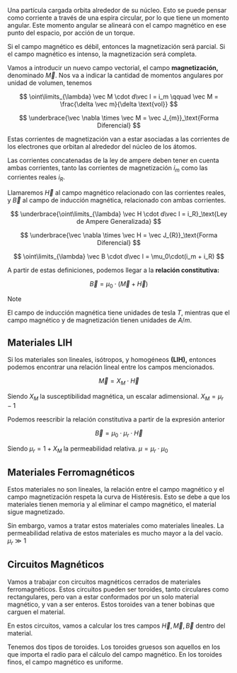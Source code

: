 Una partícula cargada orbita alrededor de su núcleo. Esto se puede pensar como corriente a través de una espira circular, por lo que tiene un momento angular. Este momento angular se alineará con el campo magnético en ese punto del espacio, por acción de un torque.

Si el campo magnético es débil, entonces la magnetización será parcial. Si el campo magnético es intenso, la magnetización será completa.

Vamos a introducir un nuevo campo vectorial, el campo **magnetización,** denominado $\vec M$. Nos va a indicar la cantidad de momentos angulares por unidad de volumen, tenemos

$$
\oint\limits_{\lambda} \vec M \cdot d\vec l = i_m \qquad \vec M = \frac{\delta \vec m}{\delta \text{vol}}
$$

$$
\underbrace{\vec \nabla \times \vec M = \vec J_{m}}_\text{Forma Diferencial}
$$

Estas corrientes de magnetización van a estar asociadas a las corrientes de los electrones que orbitan al alrededor del núcleo de los átomos.

Las corrientes concatenadas de la ley de ampere deben tener en cuenta ambas corrientes, tanto las corrientes de magnetización $i_m$ como las corrientes reales $i_R$.

Llamaremos $\vec H$ al campo magnético relacionado con las corrientes reales, y $\vec B$ al campo de inducción magnética, relacionado con ambas corrientes.

$$
\underbrace{\oint\limits_{\lambda} \vec H \cdot d\vec l = i_R}_\text{Ley de Ampere Generalizada}
$$

$$
\underbrace{\vec \nabla \times \vec H = \vec J_{R}}_\text{Forma Diferencial}
$$

$$
\oint\limits_{\lambda} \vec B \cdot d\vec l = \mu_0\cdot(i_m + i_R)
$$

A partir de estas definiciones, podemos llegar a la **relación constitutiva:**

$$
\vec B = \mu_0\cdot(\vec M + \vec H)
$$

> [!note]
> El campo de inducción magnética tiene unidades de tesla $T$, mientras que el campo magnético y de magnetización tienen unidades de $A/m$.

## Materiales LIH

Si los materiales son lineales, isótropos, y homogéneos **(LIH),** entonces podemos encontrar una relación lineal entre los campos mencionados.

$$
\vec M = X_M \cdot \vec H
$$

Siendo $X_M$ la susceptibilidad magnética, un escalar adimensional. $X_M = \mu_r - 1$

Podemos reescribir la relación constitutiva a partir de la expresión anterior

$$
\vec B = \mu_0 \cdot \mu_r \cdot \vec H
$$

Siendo $\mu_r = 1 + X_M$ la permeabilidad relativa. $\mu = \mu_r \cdot \mu_0$

## Materiales Ferromagnéticos

Estos materiales no son lineales, la relación entre el campo magnético y el campo magnetización respeta la curva de Histéresis. Esto se debe a que los materiales tienen memoria y al eliminar el campo magnético, el material sigue magnetizado.

Sin embargo, vamos a tratar estos materiales como materiales lineales. La permeabilidad relativa de estos materiales es mucho mayor a la del vacío. $\mu_r \gg 1$

## Circuitos Magnéticos

Vamos a trabajar con circuitos magnéticos cerrados de materiales ferromagnéticos. Estos circuitos pueden ser toroides, tanto circulares como rectangulares, pero van a estar conformados por un solo material magnético, y van a ser enteros. Estos toroides van a tener bobinas que carguen el material.

En estos circuitos, vamos a calcular los tres campos $\vec H, \vec M, \vec B$ dentro del material.

Tenemos dos tipos de toroides. Los toroides gruesos son aquellos en los que importa el radio para el cálculo del campo magnético. En los toroides finos, el campo magnético es uniforme.
